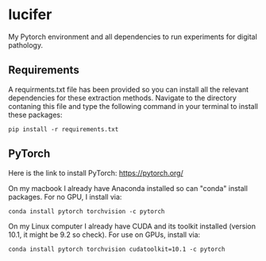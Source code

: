# lucifer

My Pytorch environment and all dependencies to run experiments for digital pathology.

## Requirements
A requirments.txt file has been provided so you can install all the relevant dependencies for these extraction methods. Navigate to the directory contaning this file and type the following command in your terminal to install these packages:

~~~
pip install -r requirements.txt
~~~

## PyTorch 
Here is the link to install PyTorch:
https://pytorch.org/

On my macbook I already have Anaconda installed so can "conda" install packages.
For no GPU, I install via:

~~~
conda install pytorch torchvision -c pytorch
~~~

On my Linux computer I already have CUDA and its toolkit installed (version 10.1, it might be 9.2 so check). For use on GPUs, install via:

~~~
conda install pytorch torchvision cudatoolkit=10.1 -c pytorch
~~~
